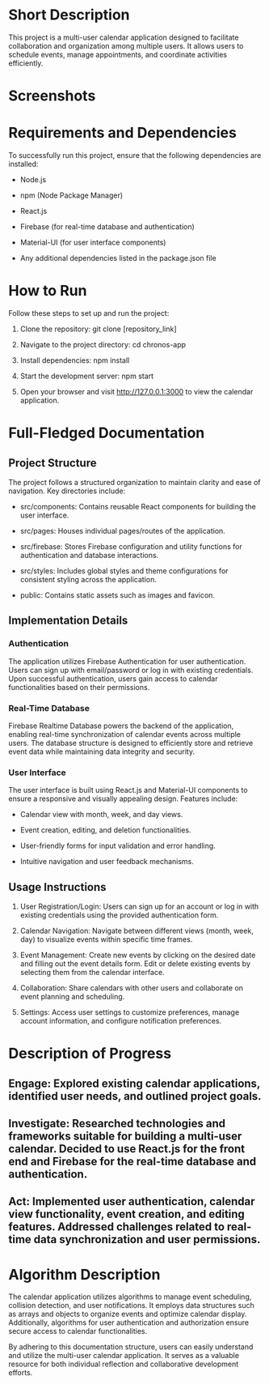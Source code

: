 # Short Description

This project is a multi-user calendar application designed to facilitate collaboration and organization among multiple users. It allows users to schedule events, manage appointments, and coordinate activities efficiently.

# Screenshots

# Requirements and Dependencies

To successfully run this project, ensure that the following dependencies are installed:

- Node.js

- npm (Node Package Manager)

- React.js

- Firebase (for real-time database and authentication)

- Material-UI (for user interface components)

- Any additional dependencies listed in the package.json file

# How to Run

Follow these steps to set up and run the project:

1. Clone the repository: git clone [repository_link]

2. Navigate to the project directory: cd chronos-app

3. Install dependencies: npm install

4. Start the development server: npm start

5. Open your browser and visit http://127.0.0.1:3000 to view the calendar application.

# Full-Fledged Documentation

## Project Structure

The project follows a structured organization to maintain clarity and ease of navigation. Key directories include:

- src/components: Contains reusable React components for building the user interface.

- src/pages: Houses individual pages/routes of the application.

- src/firebase: Stores Firebase configuration and utility functions for authentication and database interactions.

- src/styles: Includes global styles and theme configurations for consistent styling across the application.

- public: Contains static assets such as images and favicon.

## Implementation Details

### Authentication

The application utilizes Firebase Authentication for user authentication. Users can sign up with email/password or log in with existing credentials. Upon successful authentication, users gain access to calendar functionalities based on their permissions.

### Real-Time Database

Firebase Realtime Database powers the backend of the application, enabling real-time synchronization of calendar events across multiple users. The database structure is designed to efficiently store and retrieve event data while maintaining data integrity and security.

### User Interface

The user interface is built using React.js and Material-UI components to ensure a responsive and visually appealing design. Features include:

- Calendar view with month, week, and day views.

- Event creation, editing, and deletion functionalities.

- User-friendly forms for input validation and error handling.

- Intuitive navigation and user feedback mechanisms.

## Usage Instructions

1. User Registration/Login: Users can sign up for an account or log in with existing credentials using the provided authentication form.

2. Calendar Navigation: Navigate between different views (month, week, day) to visualize events within specific time frames.

3. Event Management: Create new events by clicking on the desired date and filling out the event details form. Edit or delete existing events by selecting them from the calendar interface.

4. Collaboration: Share calendars with other users and collaborate on event planning and scheduling.

5. Settings: Access user settings to customize preferences, manage account information, and configure notification preferences.

# Description of Progress

## Engage: Explored existing calendar applications, identified user needs, and outlined project goals.

## Investigate: Researched technologies and frameworks suitable for building a multi-user calendar. Decided to use React.js for the front end and Firebase for the real-time database and authentication.

## Act: Implemented user authentication, calendar view functionality, event creation, and editing features. Addressed challenges related to real-time data synchronization and user permissions.

# Algorithm Description

The calendar application utilizes algorithms to manage event scheduling, collision detection, and user notifications. It employs data structures such as arrays and objects to organize events and optimize calendar display. Additionally, algorithms for user authentication and authorization ensure secure access to calendar functionalities.

By adhering to this documentation structure, users can easily understand and utilize the multi-user calendar application. It serves as a valuable resource for both individual reflection and collaborative development efforts.
